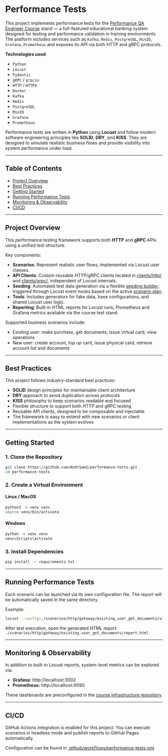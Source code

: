 # Performance Tests

This project implements performance tests for
the [Performance QA Engineer Course](https://github.com/Nikita-Filonov/performance-qa-engineer-course) stand — a
full-featured educational banking system designed for testing and performance validation in training environments. The
platform includes services such as `Kafka`, `Redis`, `PostgreSQL`, `MinIO`, `Grafana`, `Prometheus` and exposes its API
via both HTTP and gRPC protocols.

**Technologies used**:

- `Python`
- `Locust`
- `Pydantic`
- `gRPC` / `grpcio`
- `HTTP` / `HTTPX`
- `Docker`
- `Kafka`
- `Redis`
- `PostgreSQL`
- `MinIO`
- `Grafana`
- `Prometheus`

Performance tests are written in **Python** using **Locust** and follow modern software engineering principles like
**SOLID**, **DRY**, and **KISS**. They are designed to simulate realistic business flows and provide visibility into
system performance under load.


---

## Table of Contents

- [Project Overview](#project-overview)
- [Best Practices](#best-practices)
- [Getting Started](#getting-started)
- [Running Performance Tests](#running-performance-tests)
- [Monitoring & Observability](#monitoring--observability)
- [CI/CD](#cicd)

---

## Project Overview

This performance testing framework supports both **HTTP** and **gRPC** APIs using a unified test structure.

Key components:

- **Scenarios**: Represent realistic user flows, implemented via Locust user classes.
- **API Clients**: Custom reusable HTTP/gRPC clients located in [clients/http/](./clients/http)
  and [clients/grpc/](./clients/grpc), independent of Locust internals.
- **Seeding**: Automated test data generation via a flexible [seeding builder](./seeds/builder.py), triggered through
  Locust event hooks based on the active [scenario plan](./seeds/schema/plan.py).
- **Tools**: Includes generators for fake data, base configurations, and shared Locust user logic.
- **Reporting**: Built-in HTML reports for Locust runs; Prometheus and Grafana metrics available via the course test
  stand.

Supported business scenarios include:

- Existing user: make purchase, get documents, issue virtual card, view operations
- New user: create account, top up card, issue physical card, retrieve account list and documents

---

## Best Practices

This project follows industry-standard best practices:

- **SOLID** design principles for maintainable client architecture
- **DRY** approach to avoid duplication across protocols
- **KISS** philosophy to keep scenarios readable and focused
- Flexible structure to support both HTTP and gRPC testing
- Reusable API clients, designed to be composable and injectable
- The framework is easy to extend with new scenarios or client implementations as the system evolves

---

## Getting Started

### 1. Clone the Repository

```bash
git clone https://github.com/AndrSam1/performance-tests.git
cd performance-tests
```

### 2. Create a Virtual Environment

#### Linux / MacOS

```bash
python3 -m venv venv
source venv/bin/activate
```

#### Windows

```bash
python -m venv venv
venv\Scripts\activate
```

### 3. Install Dependencies

```bash
pip install -r requirements.txt
```

---

## Running Performance Tests

Each scenario can be launched via its own configuration file. The report will be automatically saved in the same
directory.

Example:

```bash
locust --config=./scenarios/http/gateway/existing_user_get_documents/v1.0.conf
```

After test execution, open the generated HTML report: `./scenarios/http/gateway/existing_user_get_documents/report.html`

---

## Monitoring & Observability

In addition to built-in Locust reports, system-level metrics can be explored via:

- **Grafana:** http://localhost:3002
- **Prometheus:** http://localhost:9090

These dashboards are preconfigured in
the [course infrastructure repository](https://github.com/Nikita-Filonov/performance-qa-engineer-course).

---

## CI/CD

GitHub Actions integration is enabled for this project. You can execute scenarios in headless mode and publish reports
to GitHub Pages automatically.

Configuration can be found in [.github/workflows/performance-tests.yml](./.github/workflows/performance-tests.yml).